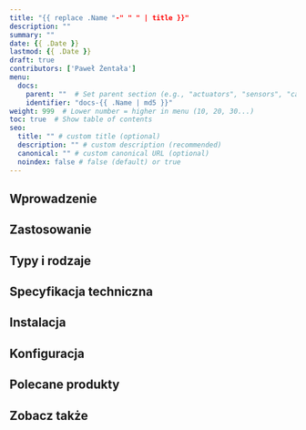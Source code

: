 ```yaml
---
title: "{{ replace .Name "-" " " | title }}"
description: ""
summary: ""
date: {{ .Date }}
lastmod: {{ .Date }}
draft: true
contributors: ['Paweł Żentała']
menu:
  docs:
    parent: ""  # Set parent section (e.g., "actuators", "sensors", "cables")
    identifier: "docs-{{ .Name | md5 }}"
weight: 999  # Lower number = higher in menu (10, 20, 30...)
toc: true  # Show table of contents
seo:
  title: "" # custom title (optional)
  description: "" # custom description (recommended)
  canonical: "" # custom canonical URL (optional)
  noindex: false # false (default) or true
---
```


## Wprowadzenie

<!-- Krótki opis czym jest ten komponent/koncept -->

## Zastosowanie

<!-- Gdzie i do czego się używa? -->

## Typy i rodzaje

<!-- Jeśli dotyczy - opisz różne warianty -->

## Specyfikacja techniczna

<!-- Parametry techniczne, napięcia, prądy, protokoły komunikacji -->

## Instalacja

<!-- Jak zainstalować/podłączyć -->

## Konfiguracja

<!-- Jak skonfigurować w systemie smart home -->

## Polecane produkty

<!-- Rekomendacje konkretnych produktów -->

## Zobacz także

<!-- Linki do powiązanych dokumentów -->
